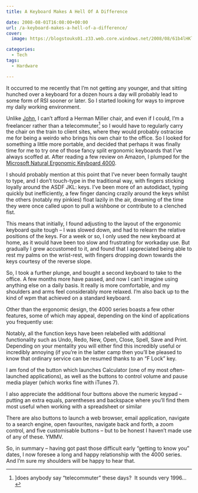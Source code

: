 ```yaml
---
title: A Keyboard Makes A Hell Of A Difference

date: 2008-08-01T16:08:00+00:00
url: /a-keyboard-makes-a-hell-of-a-difference/
cover: 
  image: https://blogstouks01.z33.web.core.windows.net/2008/08/61b4lHKlNYL._SL1205_-3.jpg

categories:
  - Tech
tags:
  - Hardware

---
```

It occurred to me recently that I’m not getting any younger, and that sitting hunched over a keyboard for a dozen hours a day will probably lead to some form of RSI sooner or later. So I started looking for ways to improve my daily working environment.

Unlike [John][1], I can’t afford a Herman Miller chair, and even if I could, I’m a freelancer rather than a telecommuter[^telecommuter] so I would have to regularly carry the chair on the train to client sites, where they would probably ostracise me for being a weirdo who brings his own chair to the office. So I looked for something a little more portable, and decided that perhaps it was finally time for me to try one of those fancy split ergonomic keyboards that I’ve always scoffed at. After reading a few review on Amazon, I plumped for the [Microsoft Natural Ergonomic Keyboard 4000][2].

I should probably mention at this point that I’ve never been formally taught to type, and I don’t touch-type in the traditional way, with fingers sticking loyally around the ASDF JKL: keys. I’ve been more of an autodidact, typing quickly but inefficiently, a few finger dancing crazily around the keys whilst the others (notably my pinkies) float lazily in the air, dreaming of the time they were once called upon to pull a wishbone or contribute to a clenched fist.

This means that initially, I found adjusting to the layout of the ergonomic keyboard quite tough – I was slowed down, and had to relearn the relative positions of the keys. For a week or so, I only used the new keyboard at home, as it would have been too slow and frustrating for workaday use. But gradually I grew accustomed to it, and found that I appreciated being able to rest my palms on the wrist-rest, with fingers dropping down towards the keys courtesy of the reverse slope.

So, I took a further plunge, and bought a second keyboard to take to the office. A few months more have passed, and now I can’t imagine using anything else on a daily basis. It really is more comfortable, and my shoulders and arms feel considerably more relaxed. I’m also back up to the kind of wpm that achieved on a standard keyboard.

Other than the ergonomic design, the 4000 series boasts a few other features, some of which may appeal, depending on the kind of applications you frequently use:

Notably, all the function keys have been relabelled with additional functionality such as Undo, Redo, New, Open, Close, Spell, Save and Print. Depending on your mentality you will either find this incredibly useful or incredibly annoying (if you’re in the latter camp then you’ll be pleased to know that ordinary service can be resumed thanks to an “F Lock” key.

I am fond of the button which launches Calculator (one of my most often-launched applications), as well as the buttons to control volume and pause media player (which works fine with iTunes 7).

I also appreciate the additional four buttons above the numeric keypad – putting an extra equals, parentheses and backspace where you’ll find them most useful when working with a spreadsheet or similar

There are also buttons to launch a web browser, email application, navigate to a search engine, open favourites, navigate back and forth, a zoom control, and five customisable buttons – but to be honest I haven’t made use of any of these. YMMV.

So, in summary – having got past those difficult early “getting to know you” dates, I now foresee a long and happy relationship with the 4000 series. And I’m sure my shoulders will be happy to hear that.

[^telecommuter]: ]does anybody say “telecommuter” these days?  It sounds very 1996…

 [1]: http://www.johnsadventures.com/archives/2008/05/a-chair-makes-a-hell-of-a-difference.html
 [2]: http://amzn.to/RPdDlW
